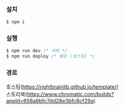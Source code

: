 
### 설치
```js
$ npm i
```

### 실행
```js
$ npm run dev /* 서버 */
$ npm run deploy /* 배포 (호스팅) */
```

### 경로
호스팅(https://rightbrainlib.github.io/template/)  
스토리북(https://www.chromatic.com/builds?appId=658a6bfc7dd28e3bfc8cf29a)